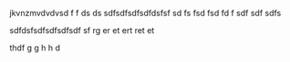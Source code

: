 jkvnzmvdvdvsd
f
f
ds
ds
sdfsdfsdfsdfdsfsf
sd
fs
fsd
fsd
fd
f
sdf
sdf
sdfs

sdfdsfsdfsdfsdfsdf
sf
rg
er
et
ert
ret
et

thdf
g
g
h
h
d

